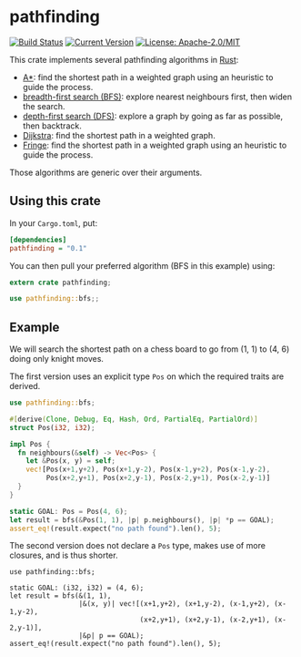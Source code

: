 # pathfinding

[![Build Status](https://travis-ci.org/samueltardieu/pathfinding.svg?branch=master)](https://travis-ci.org/samueltardieu/pathfinding)
[![Current Version](https://img.shields.io/crates/v/pathfinding.svg)](https://crates.io/crates/pathfinding)
[![License: Apache-2.0/MIT](https://img.shields.io/crates/l/pathfinding.svg)](#License)

This crate implements several pathfinding algorithms in [Rust]():

- [A*](): find the shortest path in a weighted graph using an heuristic to guide the process.
- [breadth-first search (BFS)](): explore nearest neighbours first, then widen the search.
- [depth-first search (DFS)](): explore a graph by going as far as possible, then backtrack.
- [Dijkstra](): find the shortest path in a weighted graph.
- [Fringe](): find the shortest path in a weighted graph using an heuristic to guide the process.

Those algorithms are generic over their arguments.

## Using this crate

In your `Cargo.toml`, put:

``` ini
[dependencies]
pathfinding = "0.1"
```

You can then pull your preferred algorithm (BFS in this example) using:

``` rust
extern crate pathfinding;

use pathfinding::bfs;;
```

## Example


We will search the shortest path on a chess board to go from (1, 1) to (4, 6) doing only knight
moves.

The first version uses an explicit type `Pos` on which the required traits are derived.

``` rust
use pathfinding::bfs;

#[derive(Clone, Debug, Eq, Hash, Ord, PartialEq, PartialOrd)]
struct Pos(i32, i32);

impl Pos {
  fn neighbours(&self) -> Vec<Pos> {
    let &Pos(x, y) = self;
    vec![Pos(x+1,y+2), Pos(x+1,y-2), Pos(x-1,y+2), Pos(x-1,y-2),
         Pos(x+2,y+1), Pos(x+2,y-1), Pos(x-2,y+1), Pos(x-2,y-1)]
  }
}

static GOAL: Pos = Pos(4, 6);
let result = bfs(&Pos(1, 1), |p| p.neighbours(), |p| *p == GOAL);
assert_eq!(result.expect("no path found").len(), 5);
```

The second version does not declare a `Pos` type, makes use of more closures,
and is thus shorter.

```
use pathfinding::bfs;

static GOAL: (i32, i32) = (4, 6);
let result = bfs(&(1, 1),
                 |&(x, y)| vec![(x+1,y+2), (x+1,y-2), (x-1,y+2), (x-1,y-2),
                                (x+2,y+1), (x+2,y-1), (x-2,y+1), (x-2,y-1)],
                 |&p| p == GOAL);
assert_eq!(result.expect("no path found").len(), 5);
```

[A*]: https://en.wikipedia.org/wiki/A*_search_algorithm
[BFS]: https://en.wikipedia.org/wiki/Breadth-first_search
[DFS]: https://en.wikipedia.org/wiki/Depth-first_search
[Dijkstra]: https://en.wikipedia.org/wiki/Dijkstra's_algorithm
[Fringe]: https://en.wikipedia.org/wiki/Fringe_search
[Rust]: https://rust-lang.org/
